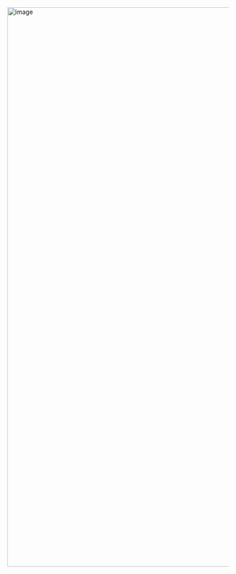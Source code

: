 <img width="2370" height="1271" alt="image" src="https://github.com/user-attachments/assets/46ae8086-1b9a-4886-b6c6-c23846ed5cde" />
